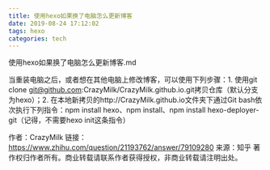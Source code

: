 ```yaml
---
title: 使用hexo如果换了电脑怎么更新博客
date: 2019-08-24 17:12:02
tags: hexo
categories: tech
---
```



使用hexo如果换了电脑怎么更新博客.md

当重装电脑之后，或者想在其他电脑上修改博客，可以使用下列步骤：1. 使用git clone git@github.com:CrazyMilk/CrazyMilk.github.io.git拷贝仓库（默认分支为hexo）；2. 在本地新拷贝的http://CrazyMilk.github.io文件夹下通过Git bash依次执行下列指令：npm install hexo、npm install、npm install hexo-deployer-git（记得，不需要hexo init这条指令）

作者：CrazyMilk
链接：https://www.zhihu.com/question/21193762/answer/79109280
来源：知乎
著作权归作者所有。商业转载请联系作者获得授权，非商业转载请注明出处。